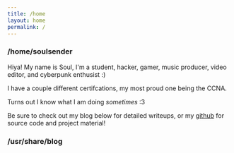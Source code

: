 ```yaml
---
title: /home
layout: home
permalink: /
---
```


### /home/soulsender
Hiya! My name is Soul, I'm a student, hacker, gamer, music producer, video editor, and cyberpunk enthusist :)

I have a couple different certifcations, my most proud one being the CCNA.

Turns out I know what I am doing *sometimes* :3

Be sure to check out my blog below for detailed writeups, or my [github](https://github.com/soulsender) for source code and project material!

### /usr/share/blog